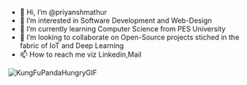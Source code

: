 - 👋 Hi, I’m @priyanshmathur
- 👀 I’m interested in Software Development and Web-Design
- 🌱 I’m currently learning Computer Science from PES University
- 💞️ I’m looking to collaborate on Open-Source projects stiched in the fabric of IoT and Deep Learning
- 📫 How to reach me viz Linkedin,Mail


![KungFuPandaHungryGIF](https://user-images.githubusercontent.com/80464081/222951209-496f6fba-7306-4e69-88e8-3bbda507c1c3.gif)




<!---
priyanshmathur/priyanshmathur is a ✨ special ✨ repository because its `README.md` (this file) appears on your GitHub profile.
You can click the Preview link to take a look at your changes.
--->
